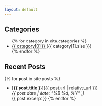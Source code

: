 ```yaml
---
layout: default
---
```


<link rel="stylesheet" href="/assets/css/style.scss">

## Categories

<ul class="horizontal-list">
{% for category in site.categories %}
  <li>
    <a href="{{ site.baseurl }}/site.categories/{{ category[0] | slugify }}/">
      {{ category[0] }}
    </a> ({{ category[1].size }})
  </li>
{% endfor %}
</ul>

## Recent Posts

{% for post in site.posts %}
- [**{{ post.title }}**]({{ post.url | relative_url }})  
  *{{ post.date | date: "%B %d, %Y" }}*  
  {{ post.excerpt }}
{% endfor %}
